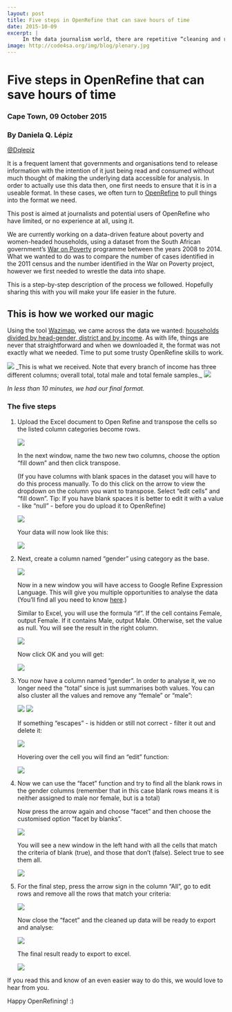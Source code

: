 ```yaml
---
layout: post
title: Five steps in OpenRefine that can save hours of time
date: 2015-10-09
excerpt: |
     In the data journalism world, there are repetitive “cleaning and re-formatting” tasks. These are five steps you will probably need many times to get your data in a useful format before you can analyze it. 
image: http://code4sa.org/img/blog/plenary.jpg
---
```


# Five steps in OpenRefine that can save hours of time

### Cape Town, 09 October 2015
### By Daniela Q. Lépiz
[@Dqlepiz](https://twitter.com/Dqlepiz)

It is a frequent lament that governments and organisations tend to release information with the intention of it just being read and consumed without much thought of making the underlying data accessible for analysis. In order to actually use this data then, one first needs to ensure that it is in a useable format. In these cases, we often turn to [OpenRefine](http://openrefine.org/) to pull things into the format we need.

This post is aimed at journalists and potential users of OpenRefine who have limited, or no experience at all, using it.

We are currently working on a data-driven feature about poverty and women-headed households, using a dataset from the South African government’s [War on Poverty](http://pmg-assets.s3-website-eu-west-1.amazonaws.com/docs/2009/091013waronpoverty-edit.pdf) programme between the years 2008 to 2014. What we wanted to do was to compare  the number of cases identified in the 2011 census and the number identified in the War on Poverty project, however we first needed to wrestle the data into shape.

This is a step-by-step description of the process we followed. Hopefully sharing this with you will make your life easier in the future.

## This is how we worked our magic

Using the tool [Wazimap](http://www.wazimap.co.za), we came across the data we wanted: [households divided by head-gender, district and by income](http://wazimap.co.za/data/distribution/?table=ANNUALHOUSEHOLDINCOME_GENDEROFHOUSEHOLDHEAD&geo_ids=municipality%7Ccountry-ZA&primary_geo_id=country-ZA). As with life, things are never that straightforward and when we downloaded it, the format was not exactly what we needed. Time to put some trusty OpenRefine skills to work.

<img src="/img/blog/REFINE_1.jpg">
_This is what we received. Note that every branch of income has three different columns;  overall total, total male and total female samples._


<img src="/img/blog/REFINE_2.jpg">

_In less than 10 minutes, we had our final format._

### The five steps

1. Upload the Excel document to Open Refine and transpose the cells so the listed column categories become rows. 
	
	<img src="/img/blog/REFINE_3.jpg">
	
	In the next window, name the two new two columns, choose the option “fill down” and then click transpose. 
	
	(If you have columns with blank spaces in the dataset you will have to do this process manually. To do this click on the arrow to view the dropdown on the column you want to transpose. Select “edit cells” and “fill down”. Tip: If you have blank spaces it is better to edit it with a value - like “null” - before you do upload it to OpenRefine)
	
	<img src="/img/blog/REFINE_4.jpg">	
	
	Your data will now look like this:
	
	<img src="/img/blog/REFINE_5.jpg">
	
2. Next, create a column named “gender” using category as the base.

	<img src="/img/blog/REFINE_6.jpg">

	Now in a new window you will have access to Google Refine Expression Language. This will give you multiple opportunities to analyse the data (You’ll find all you need to know [here](https://github.com/OpenRefine/OpenRefine/wiki/Google-refine-expression-language).)

	Similar to Excel, you will use the formula “if”. If the cell contains Female, output Female. If it contains Male, output Male. Otherwise, set the value as null.  You will see the result in the right column.	

	<img src="/img/blog/REFINE_7.jpg">

	Now click OK and you will get:

	<img src="/img/blog/REFINE_8.jpg">	

3. You now have a column named “gender”. In order to analyse it, we no longer need the “total” since is just summarises both values. You can also cluster all the values and remove any “female” or “male”:

	<img src="/img/blog/REFINE_9.jpg">

	<img src="/img/blog/REFINE_10.jpg">

	If something “escapes” - is hidden or still not correct - filter it out  and delete it:

	<img src="/img/blog/REFINE_11.jpg">

	Hovering over the cell you will find an “edit” function:

	<img src="/img/blog/REFINE_12.jpg">

4. Now we can use the “facet” function and try to find all the blank rows in the gender columns (remember that in this case blank rows means it is neither assigned to male nor female, but is a total)

	Now press the arrow again and choose “facet” and then choose the customised option “facet by blanks”. 

	<img src="/img/blog/REFINE_13.jpg">

	You will see a new window in the left hand with all the cells that match the criteria of blank (true), and those that don’t (false). Select true to see them all. 

	<img src="/img/blog/REFINE_14.jpg">

5. For the final step, press the arrow sign in the column “All”, go to edit rows and remove all the rows that match your criteria:

	<img src="/img/blog/REFINE_15.jpg">

	Now close the “facet” and the cleaned up data will be ready to export and analyse:

	<img src="/img/blog/REFINE_16.jpg">

	The final result ready to export to excel. 

	<img src="/img/blog/REFINE_17.jpg">

If you read this and know of an even easier way to do this, we would love to hear from you.
	
Happy OpenRefining! :)
	
